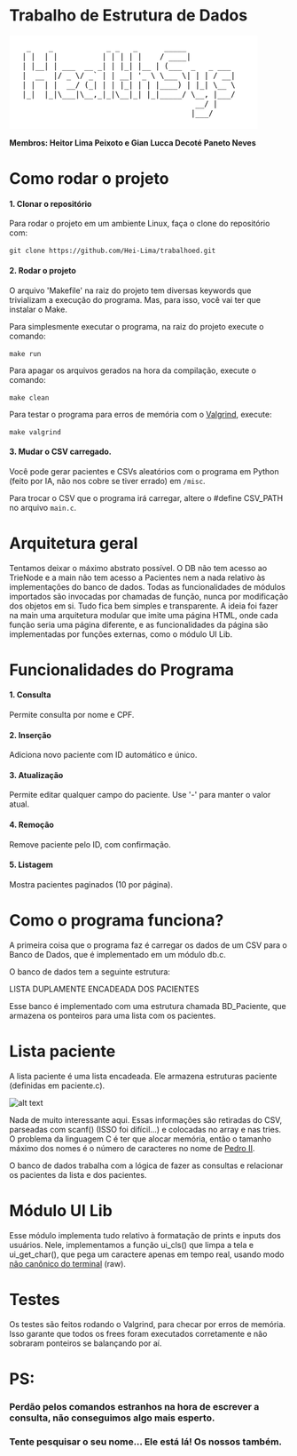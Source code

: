 # Trabalho de Estrutura de Dados

![alt text](misc/image.png)

**Membros: Heitor Lima Peixoto e Gian Lucca Decoté Paneto Neves**

# Como rodar o projeto
#### 1. Clonar o repositório
Para rodar o projeto em um ambiente Linux, faça o clone do repositório com: 

```git clone https://github.com/Hei-Lima/trabalhoed.git```

#### 2. Rodar o projeto
O arquivo 'Makefile' na raiz do projeto tem diversas keywords que trivializam a execução do programa. Mas, para isso, você vai ter que instalar o Make.

Para simplesmente executar o programa, na raiz do projeto execute o comando:

```make run```

Para apagar os arquivos gerados na hora da compilação, execute o comando:

```make clean```

Para testar o programa para erros de memória com o [Valgrind](https://pt.wikipedia.org/wiki/Valgrind), execute:

```make valgrind```

#### 3. Mudar o CSV carregado.
Você pode gerar pacientes e CSVs aleatórios com o programa em Python (feito por IA, não nos cobre se tiver errado) em `/misc`.

Para trocar o CSV que o programa irá carregar, altere o #define CSV_PATH no arquivo `main.c`. 

# Arquitetura geral

Tentamos deixar o máximo abstrato possível. O DB não tem acesso ao TrieNode e a main não tem acesso a Pacientes nem a nada relativo às implementações do banco de dados. Todas as funcionalidades de módulos importados são invocadas por chamadas de função, nunca por modificação dos objetos em si. Tudo fica bem simples e transparente. A ideia foi fazer na main uma arquitetura modular que imite uma página HTML, onde cada função seria uma página diferente, e as funcionalidades da página são implementadas por funções externas, como o módulo UI Lib.

# Funcionalidades do Programa

#### 1. Consulta
Permite consulta por nome e CPF.

#### 2. Inserção
Adiciona novo paciente com ID automático e único.

#### 3. Atualização
  Permite editar qualquer campo do paciente. Use '-' para manter o valor atual.

#### 4. Remoção
  Remove paciente pelo ID, com confirmação.

#### 5. Listagem
  Mostra pacientes paginados (10 por página).

# Como o programa funciona?

A primeira coisa que o programa faz é carregar os dados de um CSV para o Banco de Dados, que é implementado em um módulo db.c.

O banco de dados tem a seguinte estrutura:

LISTA DUPLAMENTE ENCADEADA DOS PACIENTES

Esse banco é implementado com uma estrutura chamada BD_Paciente, que armazena os ponteiros para uma lista com os pacientes.

# Lista paciente

A lista paciente é uma lista encadeada. Ele armazena estruturas paciente (definidas em paciente.c).

![alt text](misc/paciente.svg)

Nada de muito interessante aqui. Essas informações são retiradas do CSV, parseadas com scanf() (ISSO foi difícil...) e colocadas no array e nas tries. O problema da linguagem C é ter que alocar memória, então o tamanho máximo dos nomes é o número de caracteres no nome de [Pedro II](https://pt.wikipedia.org/wiki/Pedro_II_do_Brasil). 

O banco de dados trabalha com a lógica de fazer as consultas e relacionar os pacientes da lista e dos pacientes.

# Módulo UI Lib

Esse módulo implementa tudo relativo à formatação de prints e inputs dos usuários. Nele, implementamos a função ui_cls() que limpa a tela e ui_get_char(), que pega um caractere apenas em tempo real, usando modo [não canônico do terminal](https://stackoverflow.com/questions/13104460/confusion-about-raw-vs-cooked-terminal-modes) (raw).

# Testes

Os testes são feitos rodando o Valgrind, para checar por erros de memória. Isso garante que todos os frees foram executados corretamente e não sobraram ponteiros se balançando por aí.

# PS:
### Perdão pelos comandos estranhos na hora de escrever a consulta, não conseguimos algo mais esperto.

### Tente pesquisar o seu nome... Ele está lá! Os nossos também.
